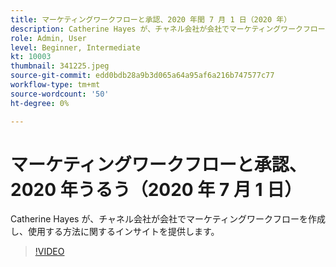 ```yaml
---
title: マーケティングワークフローと承認、2020 年閏 7 月 1 日（2020 年）
description: Catherine Hayes が、チャネル会社が会社でマーケティングワークフローを作成し、使用する方法に関するインサイトを提供します。
role: Admin, User
level: Beginner, Intermediate
kt: 10003
thumbnail: 341225.jpeg
source-git-commit: edd0bdb28a9b3d065a64a95af6a216b747577c77
workflow-type: tm+mt
source-wordcount: '50'
ht-degree: 0%

---
```


# マーケティングワークフローと承認、2020 年うるう（2020 年 7 月 1 日）

Catherine Hayes が、チャネル会社が会社でマーケティングワークフローを作成し、使用する方法に関するインサイトを提供します。

>[!VIDEO](https://video.tv.adobe.com/v/341225/?quality=12&learn=on)
